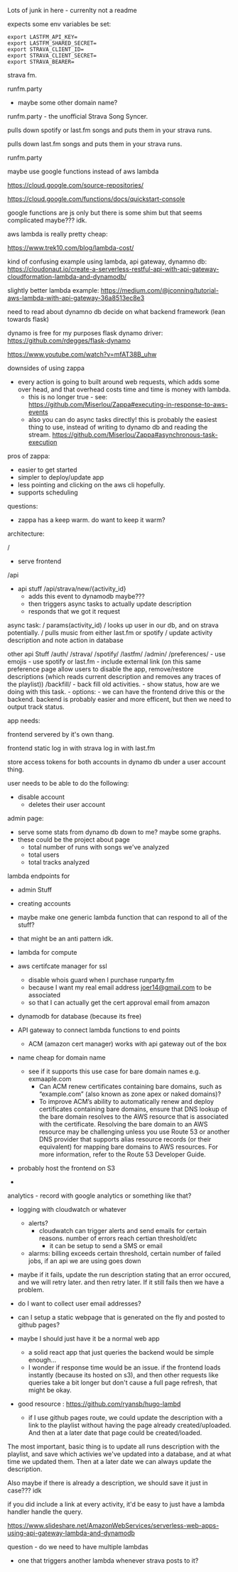 Lots of junk in here - currenlty not a readme

expects some env variables be set:
```
export LASTFM_API_KEY=
export LASTFM_SHARED_SECRET=
export STRAVA_CLIENT_ID=
export STRAVA_CLIENT_SECRET=
export STRAVA_BEARER=
```
strava fm.

runfm.party

- maybe some other domain name?

runfm.party - the unofficial Strava Song Syncer.


pulls down spotify or last.fm songs and puts them in your strava runs.

pulls down last.fm songs and puts them in your strava runs.

runfm.party


<!--  -->
maybe use google functions instead of aws lambda

https://cloud.google.com/source-repositories/

https://cloud.google.com/functions/docs/quickstart-console


google functions are js only but there is some shim but that seems complicated maybe??? idk.


aws lambda is really pretty cheap:

https://www.trek10.com/blog/lambda-cost/


kind of confusing example using lambda, api gateway, dynamno db:
https://cloudonaut.io/create-a-serverless-restful-api-with-api-gateway-cloudformation-lambda-and-dynamodb/

slightly better lambda example: https://medium.com/@jconning/tutorial-aws-lambda-with-api-gateway-36a8513ec8e3


need to read about dynamno db
decide on what backend framework (lean towards flask)

dynamo is free for my purposes
flask dynamo driver: https://github.com/rdegges/flask-dynamo




https://www.youtube.com/watch?v=mfAT38B_uhw



downsides of using zappa
  - every action is going to built around web requests, which adds some over head, and that overhead costs time and time is money with lambda.
    - this is no longer true - see:
      https://github.com/Miserlou/Zappa#executing-in-response-to-aws-events
    - also you can do async tasks directly! this is probably the easiest thing to use, instead of writing to dynamo db and reading the stream.
      https://github.com/Miserlou/Zappa#asynchronous-task-execution

pros of zappa:
  - easier to get started
  - simpler to deploy/update app
  - less pointing and clicking on the aws cli hopefully.
  - supports scheduling

questions:
  - zappa has a keep warm. do want to keep it warm?


architecture:

/
  - serve frontend

/api
  - api stuff
  /api/strava/new/{activity_id}
    - adds this event to dynamodb maybe???
    - then triggers async tasks to actually update description
    - responds that we got it request

  async task:
  / params(activity_id)
  / looks up user in our db, and on strava potentially.
  / pulls music from either last.fm or spotify
  / update activity description and note action in database

other api Stuff
  /auth/
    /strava/
    /spotify/
    /lastfm/
  /admin/
  /preferences/
    - use emojis
    - use spotify or last.fm
    - include external link
    (on this same preference page allow users to disable the app, remove/restore descriptions (which reads current description and removes any traces of the playlist))
  /backfill/
    - back fill old activities.
    - show status, how are we doing with this task.
    - options:
      - we can have the frontend drive this or the backend. backend is probably easier and more efficent, but then we need to output track status.


















app needs:

frontend servered by it's own thang.





frontend static
  log in with strava
  log in with last.fm

  store access tokens for both accounts in dynamo db under a user account thing.

user needs to be able to do the following:
  - disable account
    - deletes their user account

admin page:
  - serve some stats from dynamo db down to me? maybe some graphs.
  - these could be the project about page
    - total number of runs with songs we've analyzed
    - total users
    - total tracks analyzed

lambda endpoints for
  - admin Stuff
  - creating accounts

- maybe make one generic lambda function that can respond to all of the stuff?
- that might be an anti pattern idk.



- lambda for compute
- aws certifcate manager for ssl
	- disable whois guard when I purchase runparty.fm
	- because I want my real email address joer14@gmail.com to be associated
	- so that I can actually get the cert approval email from amazon
- dynamodb for database (because its free)
- API gateway to connect lambda functions to end points
	- ACM (amazon cert manager) works with api gateway out of the box
- name cheap for domain name
	- see if it supports this use case for bare domain names e.g. exmaaple.com
		- Can ACM renew certificates containing bare domains, such as “example.com” (also known as zone apex or naked domains)?
		- To improve ACM’s ability to automatically renew and deploy certificates containing bare domains, ensure that DNS lookup of the bare domain resolves to the AWS resource that is associated with the certificate. Resolving the bare domain to an AWS resource may be challenging unless you use Route 53 or another DNS provider that supports alias resource records (or their equivalent) for mapping bare domains to AWS resources. For more information, refer to the Route 53 Developer Guide.

- probably host the frontend on S3
-
 analytics
	- record with google analytics or something like that?
- logging with cloudwatch or whatever
	- alerts?
	  - cloudwatch can trigger alerts and send emails for certain reasons. number of errors reach certian threshold/etc
	    - it can be setup to send a SMS or email
	- alarms: billing exceeds certain threshold, certain number of failed jobs, if an api we are using goes down

- maybe if it fails, update the run description stating that an error occured, and we will retry later. and then retry later. If it still fails then we have a problem.
- do I want to collect user email addresses?


- can I setup a static webpage that is generated on the fly and posted to github pages?
- maybe I should just have it be a normal web app
	- a solid react app that just queries the backend would be simple enough...
	- I wonder if response time would be an issue. if the frontend loads instantly (because its hosted on s3), and then other requests like queries take a bit longer but don't cause a full page refresh, that might be okay.
- good resource : https://github.com/ryansb/hugo-lambd
	- if I use github pages route, we could update the description with a link to the playlist without having the page already created/uploaded. And then at a later date that page could be created/loaded.


The most important, basic thing is to update all runs description with the playlist, and save which activies we've updated into a database, and at what time we updated them. Then at a later date we can always update the description.

Also maybe if there is already a description, we should save it just in case??? idk

if you did include a link at every activity, it'd be easy to just have a lambda handler handle the query.


https://www.slideshare.net/AmazonWebServices/serverless-web-apps-using-api-gateway-lambda-and-dynamodb

question - do we need to have multiple lambdas

- one that triggers another lambda whenever strava posts to it?
